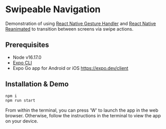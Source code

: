 # Swipeable Navigation

Demonstration of using [React Native Gesture Handler](https://docs.swmansion.com/react-native-gesture-handler/docs/) and [React Native Reanimated](https://docs.swmansion.com/react-native-reanimated/) to transition between screens via swipe actions.

## Prerequisites

- Node v16.17.0
- [Expo CLI](https://docs.expo.dev/workflow/expo-cli/)
- Expo Go app for Android or iOS <https://expo.dev/client>

## Installation & Demo

```sh
npm i
npm run start
```

From within the terminal, you can press 'W' to launch the app in the web browser. Otherwise, follow the instructions in the terminal to view the app on your device.